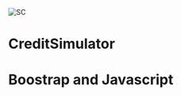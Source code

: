![SC](https://user-images.githubusercontent.com/58754599/119871961-949ded00-bee8-11eb-98c9-282371ea857d.png)
# CreditSimulator
# Boostrap and Javascript
